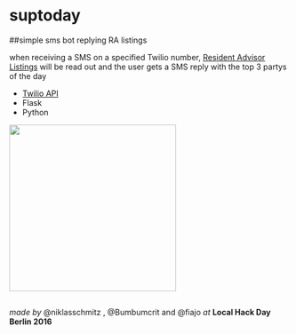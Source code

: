 # suptoday

##simple sms bot replying RA listings

when receiving a SMS on a specified Twilio number, [Resident Advisor Listings](https://www.residentadvisor.net/events.aspx) will be read out and the user gets a SMS reply with the top 3 partys of the day

- [Twilio API](https://www.twilio.com/docs/api)
- Flask
- Python

<img src="http://i.imgur.com/OeSZxhV.png" width="300">

##

*made by* @niklasschmitz , @Bumbumcrit and @fiajo *at* 
**Local Hack Day Berlin 2016**
